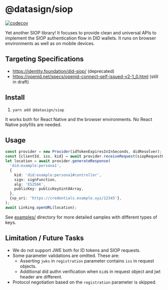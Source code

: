 # @datasign/siop

[![codecov](https://codecov.io/gh/DataSignInc/react-native-did-siop/branch/main/graph/badge.svg?token=0NP95CEWE8)](https://codecov.io/gh/DataSignInc/react-native-did-siop)

Yet another SIOP library! It focuses to provide clean and universal APIs to implement the SIOP authentication flow in DID wallets. It runs on browser environments as well as on mobile devices.

## Targeting Specifications

- https://identity.foundation/did-siop/ (deprecated)
- https://openid.net/specs/openid-connect-self-issued-v2-1_0.html (still in draft)

## Install

1. `yarn add @datasign/siop`

It works both for React Native and the browser environments. No React Native polyfills are needed.

## Usage

```typescript
const provider = new Provider(idTokenExpiresInInSeconds, didResolver);
const {clientId, iss, kid} = await provider.receiveRequest(siopRequestUrl);
let location = await provider.generateResponse(
  'did:example:persona1',
  {
    kid: 'did:example:persona1#controller',
    sign: signFunction,
    alg: 'ES256K',
    publicKey: publicKeyUint8Array,
  },
  {vp_uri: 'https://credentials.example.xyz/12345'},
);
await Linking.openURL(location);
```

See [examples/](./examples/) directory for more detailed samples with different types of keys.

## Limitation / Future Tasks

- We do not support JWE both for ID tokens and SIOP requests.
- Some parameter validations are omitted. These are:
  - Asserting `jwks` in `registration` parameter contains `iss` in request objects.
  - Additional did authn verification when `kid`s in request object and jwt header are different.
- Protocol negotiation based on the `registration` parameter is skipped.
